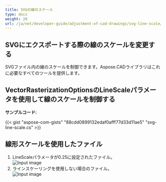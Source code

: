 ```yaml
---
title: SVGの線のスケール
type: docs
weight: 20
url: /ja/net/developer-guide/adjustment-of-cad-drawings/svg-line-scale/
---
```



## **SVGにエクスポートする際の線のスケールを変更する**

SVGファイル内の線のスケールを制御できます。Aspose.CADライブラリはこれに必要なすべてのツールを提供します。

## **VectorRasterizationOptionsのLineScaleパラメータを使用して線のスケールを制御する**

**サンプルコード:**

{{< gist "aspose-com-gists" "88cdd0899132edaf0afff77d33d11ae5" "svg-line-scale.cs" >}}


## 線形スケールを使用したファイル
1. LineScaleパラメータが0.25に設定されたファイル。<br>
![Input image](/cad/_assets/guide/svg/line_scale_0.25.png)<br>
1. ラインスケーリングを使用しない場合のファイル。<br>
![Input image](/cad/_assets/guide/svg/basic_options.png)<br>
